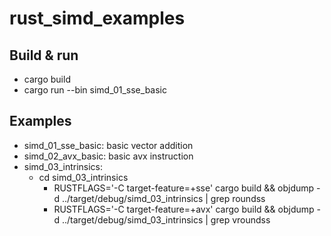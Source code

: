 # rust_simd_examples

## Build & run

* cargo build
* cargo run --bin simd_01_sse_basic

## Examples

* simd_01_sse_basic: basic vector addition
* simd_02_avx_basic: basic avx instruction
* simd_03_intrinsics:
  * cd simd_03_intrinsics
    * RUSTFLAGS='-C target-feature=+sse' cargo build && objdump -d ../target/debug/simd_03_intrinsics | grep roundss
    * RUSTFLAGS='-C target-feature=+avx' cargo build && objdump -d ../target/debug/simd_03_intrinsics | grep vroundss
